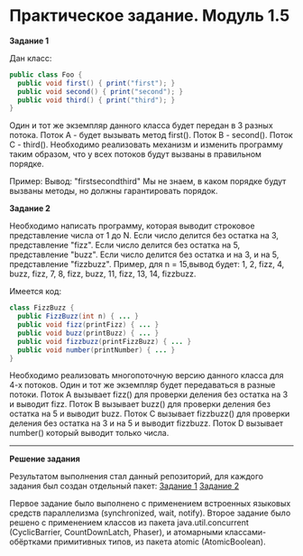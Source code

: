 # Практическое задание. Модуль 1.5
**Задание 1**

  Дан класс:
```java
public class Foo {
  public void first() { print("first"); }
  public void second() { print("second"); }
  public void third() { print("third"); }
}
```

Один и тот же экземпляр данного класса будет передан в 3 разных потока. Поток А - будет вызывать метод first(). Поток B - second(). Поток С - third(). 
Необходимо реализовать механизм и изменить программу таким образом, что у всех потоков будут вызваны в правильном порядке.
 

Пример:
Вывод: "firstsecondthird"
Мы не знаем, в каком порядке будут вызваны методы, но должны гарантировать порядок.


**Задание 2**

Необходимо написать программу, которая выводит строковое представление числа от 1 до N. 
Если число делится без остатка на 3, представление "fizz".
Если число делится без остатка на 5, представление "buzz".
Если число делится без остатка и на 3, и на 5, представление "fizzbuzz".
Пример, для  n = 15,вывод будет: 1, 2, fizz, 4, buzz, fizz, 7, 8, fizz, buzz, 11, fizz, 13, 14, fizzbuzz.

  Имеется код:
```java
class FizzBuzz {
  public FizzBuzz(int n) { ... }              
  public void fizz(printFizz) { ... }         
  public void buzz(printBuzz) { ... }         
  public void fizzbuzz(printFizzBuzz) { ... } 
  public void number(printNumber) { ... }   
}
```
Необходимо реализовать многопоточную версию данного класса для 4-х потоков. Один и тот же экземпляр будет передаваться в разные потоки.
Поток A вызывает fizz() для проверки деления без остатка на 3 и выводит fizz.
Поток B вызывает buzz() для проверки деления без остатка на 5 и выводит buzz.
Поток C вызывает fizzbuzz() для проверки деления без остатка на 3 и на 5 и выводит fizzbuzz.
Поток D вызывает number() который выводит только числа.

____
**Решение задания**

Результатом выполнения стал данный репозиторий, для каждого задания был создан отдельный пакет: [Задание 1](https://github.com/Guha5277/Module_1.5/tree/master/src/main/java/guhar4k/multithreading/task1) [Задание 2](https://github.com/Guha5277/Module_1.5/tree/master/src/main/java/guhar4k/multithreading/task2)

Первое задание было выполнено с применением встроенных языковых средств параллелизма (synchronized, wait, notify). Второе задание было решено с применением классов из пакета java.util.concurrent (CyclicBarrier, CountDownLatch, Phaser), и атомарными классами-обёртками примитивных типов, из пакета atomic (AtomicBoolean).
